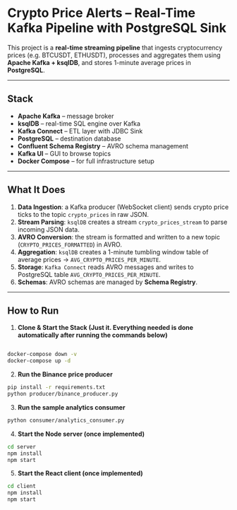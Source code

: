 # Crypto Price Alerts – Real-Time Kafka Pipeline with PostgreSQL Sink

This project is a **real-time streaming pipeline** that ingests cryptocurrency prices (e.g. BTCUSDT, ETHUSDT), processes and aggregates them using **Apache Kafka + ksqlDB**, and stores 1-minute average prices in **PostgreSQL**.

---

## Stack

- **Apache Kafka** – message broker
- **ksqlDB** – real-time SQL engine over Kafka
- **Kafka Connect** – ETL layer with JDBC Sink
- **PostgreSQL** – destination database
- **Confluent Schema Registry** – AVRO schema management
- **Kafka UI** – GUI to browse topics
- **Docker Compose** – for full infrastructure setup

---

## What It Does

1. **Data Ingestion**: a Kafka producer (WebSocket client) sends crypto price ticks to the topic `crypto_prices` in raw JSON.
2. **Stream Parsing**: `ksqlDB` creates a stream `crypto_prices_stream` to parse incoming JSON data.
3. **AVRO Conversion**: the stream is formatted and written to a new topic (`CRYPTO_PRICES_FORMATTED`) in AVRO.
4. **Aggregation**: `ksqlDB` creates a 1-minute tumbling window table of average prices → `AVG_CRYPTO_PRICES_PER_MINUTE`.
5. **Storage**: `Kafka Connect` reads AVRO messages and writes to PostgreSQL table `AVG_CRYPTO_PRICES_PER_MINUTE`.
6. **Schemas**: AVRO schemas are managed by **Schema Registry**.

---

## How to Run

1. **Clone & Start the Stack (Just it. Everything needed is done automatically after running the commands below)**

```bash

docker-compose down -v
docker-compose up -d
```

2. **Run the Binance price producer**

```bash
pip install -r requirements.txt
python producer/binance_producer.py
```

3. **Run the sample analytics consumer**

```bash
python consumer/analytics_consumer.py
```

4. **Start the Node server (once implemented)**

```bash
cd server
npm install
npm start
```

5. **Start the React client (once implemented)**

```bash
cd client
npm install
npm start
```
